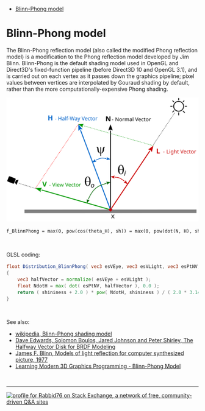 <!-- TOC -->

- [Blinn-Phong model](#blinn-phong-model)

<!-- /TOC -->

# Blinn-Phong model

The Blinn-Phong reflection model (also called the modified Phong reflection model) is a modification to the Phong reflection model developed by Jim Blinn.
Blinn-Phong is the default shading model used in OpenGL and Direct3D's fixed-function pipeline (before Direct3D 10 and OpenGL 3.1),
and is carried out on each vertex as it passes down the graphics pipeline; pixel values between vertices are interpolated by Gouraud shading by default,
rather than the more computationally-expensive Phong shading.

![Half-Way vector](image/light_halfway.svg)

```txt
f_BlinnPhong = max(0, pow(cos(theta_H), sh)) = max(0, pow(dot(N, H), sh))
```

<br/>

GLSL coding:

```glsl
float Distribution_BlinnPhong( vec3 esVEye, vec3 esVLight, vec3 esPtNV, float shininess )
{
    vec3 halfVector = normalize( esVEye + esVLight );
    float NdotH = max( dot( esPtNV, halfVector ), 0.0 );
    return ( shininess + 2.0 ) * pow( NdotH, shininess ) / ( 2.0 * 3.14159265 );
}
```

<br/>

See also:

- [wikipedia, Blinn-Phong shading model](https://en.wikipedia.org/wiki/Blinn%E2%80%93Phong_shading_model)
- [Dave Edwards, Solomon Boulos, Jared Johnson and Peter Shirley, The Halfway Vector Disk for BRDF Modeling](http://www.cs.utah.edu/~boulos/papers/brdftog.pdf)
- [James F. Blinn, Models of light reflection for computer synthesized picture, 1977](http://miffysora.wdfiles.com/local&ndash;files/blinn-model-for-specular-reflection/Blinn.pdf)
- [Learning Modern 3D Graphics Programming - Blinn-Phong Model](https://alfonse.bitbucket.io/oldtut/Illumination/Tut11%20BlinnPhong%20Model.html)


<br/><hr/>

<a href="https://stackexchange.com/users/7322082/rabbid76"><img src="https://stackexchange.com/users/flair/7322082.png" width="208" height="58" alt="profile for Rabbid76 on Stack Exchange, a network of free, community-driven Q&amp;A sites" title="profile for Rabbid76 on Stack Exchange, a network of free, community-driven Q&amp;A sites" /></a>

